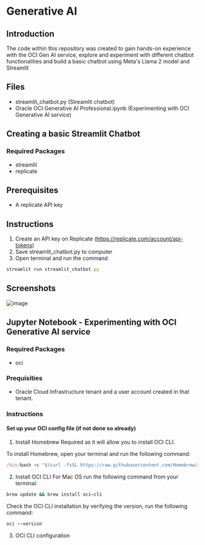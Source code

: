 # Generative AI

## Introduction

The code within this repository was created to gain hands-on experience with the OCI Gen AI service, explore and experiment with different chatbot functionalities and build a basic chatbot using Meta's Llama 2 model and Streamlit

## Files
- streamlit_chatbot.py (Streamlit chatbot)
- Oracle OCI Generative AI Professional.ipynb (Experimenting with OCI Generative AI service)

## Creating a basic Streamlit Chatbot
### Required Packages
- streamlit
- replicate

## Prerequisites
- A replicate API key

## Instructions
1. Create an API key on Replicate (https://replicate.com/account/api-tokens)
2. Save streamlit_chatbot.py to computer
3. Open terminal and run the command
   
```ruby
streamlit run streamlit_chatbot.py
```

## Screenshots
![image](https://github.com/FunmiLS/OCI-GenAI/assets/111074004/3cdc2f40-d707-44ec-917e-59534037569e)


## Jupyter Notebook - Experimenting with OCI Generative AI service

### Required Packages
- oci
  
### Prequisities 
- Oracle Cloud Infrastructure tenant and a user account created in that tenant.

### Instructions

#### Set up your OCI config file (if not done so already)

1) Install Homebrew
Required as it will allow you to install OCI CLI.

To install Homebrew, open your terminal and run the following command:

```ruby
/bin/bash -c "$(curl -fsSL https://raw.githubusercontent.com/Homebrew/install/HEAD/install.sh)"
```

2) Install OCI CLI
For Mac OS run the following command from your terminal:

```ruby
brew update && brew install oci-cli
```

Check the OCI CLI installation by verifying the version, run the following command:


```ruby
oci --version
```
3) OCI CLI configuration

